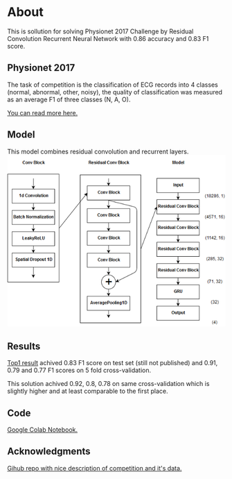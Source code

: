 # About
This is sollution for solving Physionet 2017 Challenge by Residual Convolution Recurrent Neural Network with 0.86 accuracy and 0.83 F1 score.

## Physionet 2017
The task of competition is the classification of ECG records into 4 classes (normal, abnormal, other, noisy), the quality of classification was measured as an average F1 of three classes (N, A, O).

[You can read more here.](https://physionet.org/challenge/2017/)

## Model
This model combines residual convolution and recurrent layers.
![Model](ECGMODEL.png)

## Results
[Top1 result](http://www.cinc.org/archives/2017/pdf/173-154.pdf) achived 0.83 F1 score on test set (still not published) and 0.91, 0.79 and 0.77 F1 scores on 5 fold cross-validation.

This solution achived 0.92, 0.8, 0.78 on same cross-validation which is slightly higher and at least comparable to the first place.

## Code
[Google Colab Notebook.](https://colab.research.google.com/drive/1E5xUSKuU9QjGnZUaWvtTHXgFlaYybVSL)

## Acknowledgments
[Gihub repo with nice description of competition and it's data.](https://github.com/awerdich/physionet)
